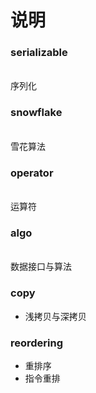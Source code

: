 # 说明
### serializable
<br>序列化
        
### snowflake
<br>雪花算法
        
### operator
<br>运算符

### algo 
<br> 数据接口与算法

### copy 
- 浅拷贝与深拷贝

### reordering
- 重排序
- 指令重排
        
         
        